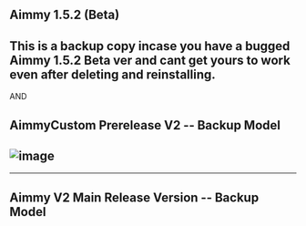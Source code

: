 Aimmy 1.5.2 (Beta)
----------------------------------------------
This is a backup copy incase you have a bugged Aimmy 1.5.2 Beta ver and cant get yours to work even after deleting and reinstalling.
----------------------------------------------

AND

AimmyCustom Prerelease V2 -- Backup Model
----------------------------------------------
  ![image](https://github.com/SlowPotato/Aimmy-1.5.2-Beta-Community-ver/assets/152599873/b47979be-fa87-489c-9172-563f3b5feb4b)
----------------------------------------------
----------------------------------------------
Aimmy V2 Main Release Version -- Backup Model
----------------------------------------------


